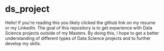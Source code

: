 # ds_project

Hello! If you're reading this you likely clicked the github link on my resume or my LinkedIn. The goal of this repository is to get experience with Data Science projects outside of my Masters. By doing this, I hope to get a better understanding of different types of Data Science projects and to further develop my skills. 
